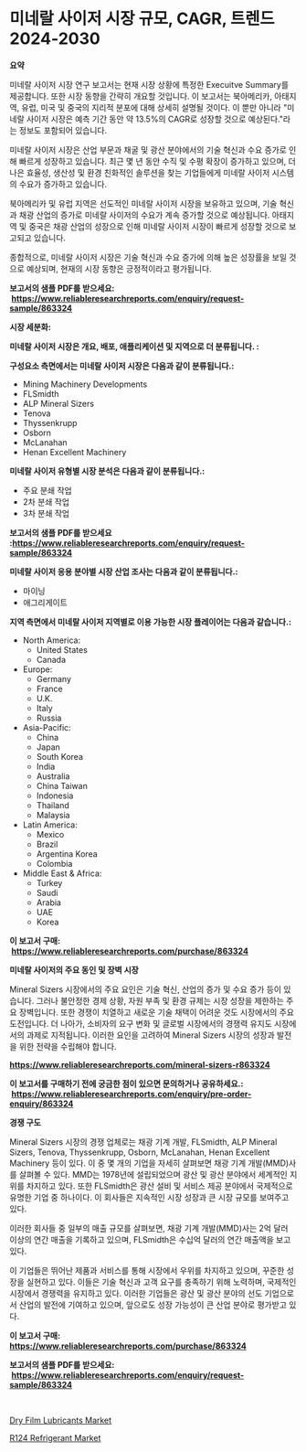 <p><h1>미네랄 사이저 시장 규모, CAGR, 트렌드 2024-2030</h1></p><p><strong>요약</strong></p>
<p><p>미네랄 사이저 시장 연구 보고서는 현재 시장 상황에 특정한 Execuitve Summary를 제공합니다. 또한 시장 동향을 간략히 개요할 것입니다. 이 보고서는 북아메리카, 아태지역, 유럽, 미국 및 중국의 지리적 분포에 대해 상세히 설명될 것이다. 이 뿐만 아니라 "미네랄 사이저 시장은 예측 기간 동안 약 13.5%의 CAGR로 성장할 것으로 예상된다."라는 정보도 포함되어 있습니다.</p><p>미네랄 사이저 시장은 산업 부문과 채굴 및 광산 분야에서의 기술 혁신과 수요 증가로 인해 빠르게 성장하고 있습니다. 최근 몇 년 동안 수직 및 수평 확장이 증가하고 있으며, 더 나은 효율성, 생산성 및 환경 친화적인 솔루션을 찾는 기업들에게 미네랄 사이저 시스템의 수요가 증가하고 있습니다.</p><p>북아메리카 및 유럽 지역은 선도적인 미네랄 사이저 시장을 보유하고 있으며, 기술 혁신과 채광 산업의 증가로 미네랄 사이저의 수요가 계속 증가할 것으로 예상됩니다. 아태지역 및 중국은 채광 산업의 성장으로 인해 미네랄 사이저 시장이 빠르게 성장할 것으로 보고되고 있습니다.</p><p>종합적으로, 미네랄 사이저 시장은 기술 혁신과 수요 증가에 의해 높은 성장률을 보일 것으로 예상되며, 현재의 시장 동향은 긍정적이라고 평가됩니다.</p></p>
<p><strong>보고서의 샘플 PDF를 받으세요: &nbsp;<a href="https://www.reliableresearchreports.com/enquiry/request-sample/863324">https://www.reliableresearchreports.com/enquiry/request-sample/863324</a></strong></p>
<p><strong>시장 세분화:</strong></p>
<p><strong> 미네랄 사이저 시장은 개요, 배포, 애플리케이션 및 지역으로 더 분류됩니다. :</strong></p>
<p><strong>구성요소 측면에서는 미네랄 사이저 시장은 다음과 같이 분류됩니다.:</strong></p>
<p><ul><li>Mining Machinery Developments</li><li>FLSmidth</li><li>ALP Mineral Sizers</li><li>Tenova</li><li>Thyssenkrupp</li><li>Osborn</li><li>McLanahan</li><li>Henan Excellent Machinery</li></ul></p>
<p><strong> 미네랄 사이저 유형별 시장 분석은 다음과 같이 분류됩니다.:</strong></p>
<p><ul><li>주요 분쇄 작업</li><li>2차 분쇄 작업</li><li>3차 분쇄 작업</li></ul></p>
<p><strong>보고서의 샘플 PDF를 받으세요 :<a href="https://www.reliableresearchreports.com/enquiry/request-sample/863324">https://www.reliableresearchreports.com/enquiry/request-sample/863324</a></strong></p>
<p><strong> 미네랄 사이저 응용 분야별 시장 산업 조사는 다음과 같이 분류됩니다.:</strong></p>
<p><ul><li>마이닝</li><li>애그리게이트</li></ul></p>
<p><strong>지역 측면에서 미네랄 사이저 지역별로 이용 가능한 시장 플레이어는 다음과 같습니다.:</strong></p>
<p><ul>
    <li>
        North America:
        <ul>
            <li>United States</li>
            <li>Canada</li>
        </ul>
    </li>
    <li>
        Europe:
        <ul>
            <li>Germany</li>
            <li>France</li>
            <li>U.K.</li>
            <li>Italy</li>
            <li>Russia</li>
        </ul>
    </li>
    <li>
        Asia-Pacific:
        <ul>
            <li>China</li>
            <li>Japan</li>
            <li>South Korea</li>
            <li>India</li>
            <li>Australia</li>
            <li>China Taiwan</li>
            <li>Indonesia</li>
            <li>Thailand</li>
            <li>Malaysia</li>
        </ul>
    </li>
    <li>
        Latin America:
        <ul>
            <li>Mexico</li>
            <li>Brazil</li>
            <li>Argentina Korea</li>
            <li>Colombia</li>
        </ul>
    </li>
    <li>
        Middle East & Africa:
        <ul>
            <li>Turkey</li>
            <li>Saudi</li>
            <li>Arabia</li>
            <li>UAE</li>
            <li>Korea</li>
        </ul>
    </li>
    </ul></p>
<p><strong>이 보고서 구매: &nbsp;<a href="https://www.reliableresearchreports.com/purchase/863324">https://www.reliableresearchreports.com/purchase/863324</a></strong></p>
<p><strong>미네랄 사이저의 주요 동인 및 장벽 시장</strong></p>
<p><p>Mineral Sizers 시장에서의 주요 요인은 기술 혁신, 산업의 증가 및 수요 증가 등이 있습니다. 그러나 불안정한 경제 상황, 자원 부족 및 환경 규제는 시장 성장을 제한하는 주요 장벽입니다. 또한 경쟁이 치열하고 새로운 기술 채택이 어려운 것도 시장에서의 주요 도전입니다. 더 나아가, 소비자의 요구 변화 및 글로벌 시장에서의 경쟁력 유지도 시장에서의 과제로 지적됩니다. 이러한 요인을 고려하여 Mineral Sizers 시장의 성장과 발전을 위한 전략을 수립해야 합니다.</p></p>
<p><strong><a href="https://www.reliableresearchreports.com/mineral-sizers-r863324">https://www.reliableresearchreports.com/mineral-sizers-r863324</a></strong></p>
<p><strong>이 보고서를 구매하기 전에 궁금한 점이 있으면 문의하거나 공유하세요.: &nbsp;<a href="https://www.reliableresearchreports.com/enquiry/pre-order-enquiry/863324">https://www.reliableresearchreports.com/enquiry/pre-order-enquiry/863324</a></strong></p>
<p><strong>경쟁 구도</strong></p>
<p><p>Mineral Sizers 시장의 경쟁 업체로는 채광 기계 개발, FLSmidth, ALP Mineral Sizers, Tenova, Thyssenkrupp, Osborn, McLanahan, Henan Excellent Machinery 등이 있다. 이 중 몇 개의 기업을 자세히 살펴보면 채광 기계 개발(MMD)사를 살펴볼 수 있다. MMD는 1978년에 설립되었으며 광산 및 광산 분야에서 세계적인 지위를 차지하고 있다. 또한 FLSmidth은 광산 설비 및 서비스 제공 분야에서 국제적으로 유명한 기업 중 하나이다. 이 회사들은 지속적인 시장 성장과 큰 시장 규모를 보여주고 있다.</p><p>이러한 회사들 중 일부의 매출 규모를 살펴보면, 채광 기계 개발(MMD)사는 2억 달러 이상의 연간 매출을 기록하고 있으며, FLSmidth은 수십억 달러의 연간 매출액을 보고 있다.</p><p>이 기업들은 뛰어난 제품과 서비스를 통해 시장에서 우위를 차지하고 있으며, 꾸준한 성장을 실현하고 있다. 이들은 기술 혁신과 고객 요구를 충족하기 위해 노력하며, 국제적인 시장에서 경쟁력을 유지하고 있다. 이러한 기업들은 광산 및 광산 분야의 선도 기업으로서 산업의 발전에 기여하고 있으며, 앞으로도 성장 가능성이 큰 산업 분야로 평가받고 있다.</p></p>
<p><strong>이 보고서 구매: &nbsp; <a href="https://www.reliableresearchreports.com/purchase/863324">https://www.reliableresearchreports.com/purchase/863324</a></strong></p>
<p><strong>보고서의 샘플 PDF를 받으세요: &nbsp;<a href="https://www.reliableresearchreports.com/enquiry/request-sample/863324">https://www.reliableresearchreports.com/enquiry/request-sample/863324</a></strong><strong></strong></p>
<p>&nbsp;</p>
<p><p><a href="https://invited-way-688.notion.site/Dry-Film-Lubricants-Market-Growth-Market-Trends-COVID-19-Impact-and-Forecasts-for-period-from-202-16140da6ad404ec8807c5a5e6adc4263">Dry Film Lubricants Market</a></p><p><a href="https://butternut-bug-553.notion.site/R124-Refrigerant-Market-Size-Share-Trends-Analysis-Report-By-Application-Regional-Outlook-Compe-ec65accf79754379aa1f4eaa0dc406cd">R124 Refrigerant Market</a></p></p>